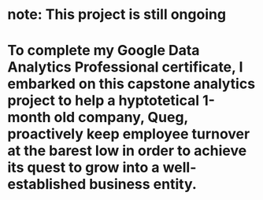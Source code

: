 # note: This project is still ongoing

# To complete my Google Data Analytics Professional certificate, I embarked on this capstone analytics project to help a hyptotetical 1-month old company, Queg, proactively keep employee turnover at the barest low in order to achieve its quest to grow into a well-established business entity. 
